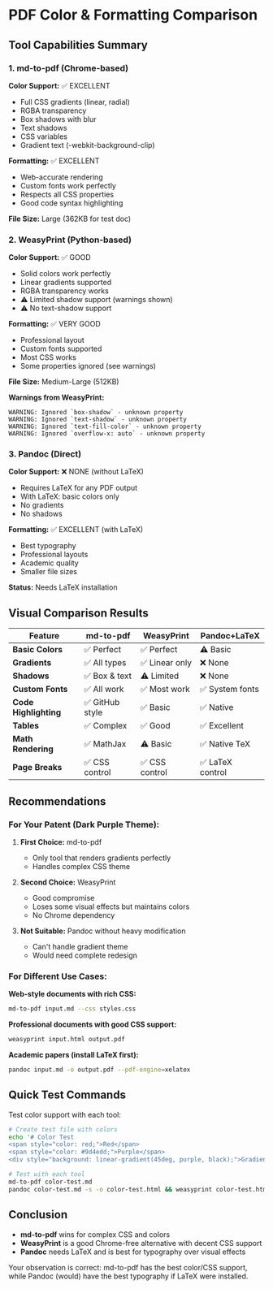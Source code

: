 # PDF Color & Formatting Comparison

## Tool Capabilities Summary

### 1. md-to-pdf (Chrome-based)
**Color Support:** ✅ EXCELLENT
- Full CSS gradients (linear, radial)
- RGBA transparency
- Box shadows with blur
- Text shadows
- CSS variables
- Gradient text (-webkit-background-clip)

**Formatting:** ✅ EXCELLENT
- Web-accurate rendering
- Custom fonts work perfectly
- Respects all CSS properties
- Good code syntax highlighting

**File Size:** Large (362KB for test doc)

### 2. WeasyPrint (Python-based)
**Color Support:** ✅ GOOD
- Solid colors work perfectly
- Linear gradients supported
- RGBA transparency works
- ⚠️ Limited shadow support (warnings shown)
- ⚠️ No text-shadow support

**Formatting:** ✅ VERY GOOD
- Professional layout
- Custom fonts supported
- Most CSS works
- Some properties ignored (see warnings)

**File Size:** Medium-Large (512KB)

**Warnings from WeasyPrint:**
```
WARNING: Ignored `box-shadow` - unknown property
WARNING: Ignored `text-shadow` - unknown property
WARNING: Ignored `text-fill-color` - unknown property
WARNING: Ignored `overflow-x: auto` - unknown property
```

### 3. Pandoc (Direct)
**Color Support:** ❌ NONE (without LaTeX)
- Requires LaTeX for any PDF output
- With LaTeX: basic colors only
- No gradients
- No shadows

**Formatting:** ✅ EXCELLENT (with LaTeX)
- Best typography
- Professional layouts
- Academic quality
- Smaller file sizes

**Status:** Needs LaTeX installation

## Visual Comparison Results

| Feature | md-to-pdf | WeasyPrint | Pandoc+LaTeX |
|---------|-----------|------------|--------------|
| **Basic Colors** | ✅ Perfect | ✅ Perfect | ⚠️ Basic |
| **Gradients** | ✅ All types | ✅ Linear only | ❌ None |
| **Shadows** | ✅ Box & text | ⚠️ Limited | ❌ None |
| **Custom Fonts** | ✅ All work | ✅ Most work | ✅ System fonts |
| **Code Highlighting** | ✅ GitHub style | ✅ Basic | ✅ Native |
| **Tables** | ✅ Complex | ✅ Good | ✅ Excellent |
| **Math Rendering** | ✅ MathJax | ⚠️ Basic | ✅ Native TeX |
| **Page Breaks** | ✅ CSS control | ✅ CSS control | ✅ LaTeX control |

## Recommendations

### For Your Patent (Dark Purple Theme):
1. **First Choice:** md-to-pdf 
   - Only tool that renders gradients perfectly
   - Handles complex CSS theme
   
2. **Second Choice:** WeasyPrint
   - Good compromise
   - Loses some visual effects but maintains colors
   - No Chrome dependency

3. **Not Suitable:** Pandoc without heavy modification
   - Can't handle gradient theme
   - Would need complete redesign

### For Different Use Cases:

**Web-style documents with rich CSS:**
```bash
md-to-pdf input.md --css styles.css
```

**Professional documents with good CSS support:**
```bash
weasyprint input.html output.pdf
```

**Academic papers (install LaTeX first):**
```bash
pandoc input.md -o output.pdf --pdf-engine=xelatex
```

## Quick Test Commands

Test color support with each tool:
```bash
# Create test file with colors
echo '# Color Test
<span style="color: red;">Red</span>
<span style="color: #9d4edd;">Purple</span>
<div style="background: linear-gradient(45deg, purple, black);">Gradient</div>' > color-test.md

# Test with each tool
md-to-pdf color-test.md
pandoc color-test.md -s -o color-test.html && weasyprint color-test.html color-weasy.pdf
```

## Conclusion

- **md-to-pdf** wins for complex CSS and colors
- **WeasyPrint** is a good Chrome-free alternative with decent CSS support
- **Pandoc** needs LaTeX and is best for typography over visual effects

Your observation is correct: md-to-pdf has the best color/CSS support, while Pandoc (would) have the best typography if LaTeX were installed.